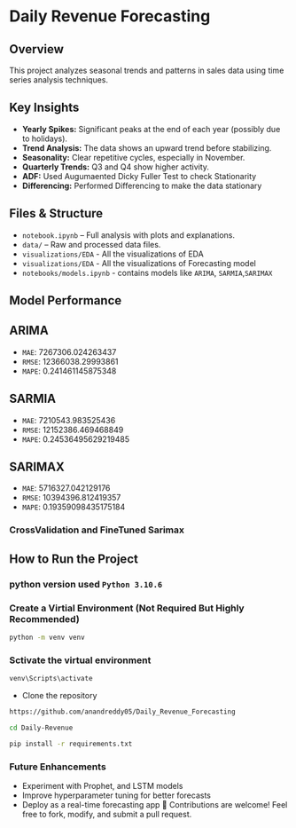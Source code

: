 # Daily Revenue Forecasting

## Overview

This project analyzes seasonal trends and patterns in sales data using time series analysis techniques.

## Key Insights

- **Yearly Spikes:** Significant peaks at the end of each year (possibly due to holidays).
- **Trend Analysis:** The data shows an upward trend before stabilizing.
- **Seasonality:** Clear repetitive cycles, especially in November.
- **Quarterly Trends:** Q3 and Q4 show higher activity.
- **ADF:** Used Augumaented Dicky Fuller Test to check Stationarity
- **Differencing:** Performed Differencing to make the data stationary

## Files & Structure

- `notebook.ipynb` – Full analysis with plots and explanations.
- `data/` – Raw and processed data files.
- `visualizations/EDA` - All the visualizations of EDA
- `visualizations/EDA` - All the visualizations of Forecasting model
- `notebooks/models.ipynb` - contains models like `ARIMA`, `SARMIA`,`SARIMAX`

## Model Performance

## ARIMA

- `MAE`: 7267306.024263437
- `RMSE`: 12366038.29993861
- `MAPE`: 0.241461145875348

## SARMIA

- `MAE`: 7210543.983525436
- `RMSE`: 12152386.469468849
- `MAPE`: 0.24536495629219485

## SARIMAX

- `MAE`: 5716327.042129176
- `RMSE`: 10394396.812419357
- `MAPE`: 0.19359098435175184

### CrossValidation and FineTuned Sarimax

## How to Run the Project

### python version used `Python 3.10.6`

### Create a Virtial Environment (Not Required But Highly Recommended)
```bash
python -m venv venv
```

### Sctivate the virtual environment
```bash
venv\Scripts\activate
```

- Clone the repository

```bash
https://github.com/anandreddy05/Daily_Revenue_Forecasting 
```

```bash
cd Daily-Revenue
```

```bash
pip install -r requirements.txt
```

### Future Enhancements

- Experiment with Prophet, and LSTM models
- Improve hyperparameter tuning for better forecasts
- Deploy as a real-time forecasting app
📢 Contributions are welcome! Feel free to fork, modify, and submit a pull request.
